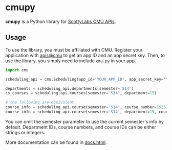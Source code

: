 # cmupy

**cmupy** is a Python library for [ScottyLabs CMU APIs](https://apis.scottylabs.org).

## Usage
To use the library, you must be affiliated with CMU. Register your application with [apis@cmu](https://apis.scottylabs.org/apps) to get an app ID and an app secret key. Then, to use the library, you simply need to include `cmu.py` in your app.
```python
import cmu

scheduling_api = cmu.Scheduling(app_id='YOUR_APP_ID', app_secret_key='YOUR_SECRET_KEY')

departments = scheduling_api.departments(semester='S14')
cs_courses = scheduling_api.courses(semester='S14', department=15)

# the following are equivalent
course_info = scheduling_api.course(semester='S14', course_number=15251)
course_info = scheduling_api.course(semester='S14', department=15, course_id=251)
```

You can omit the semester parameter to use the current semester's info by default. Department IDs, course numbers, and course IDs can be either strings or integers.

More documentation can be found in [docs.html](https://rawgithub.com/tomshen/cmupy/master/cmu.html).